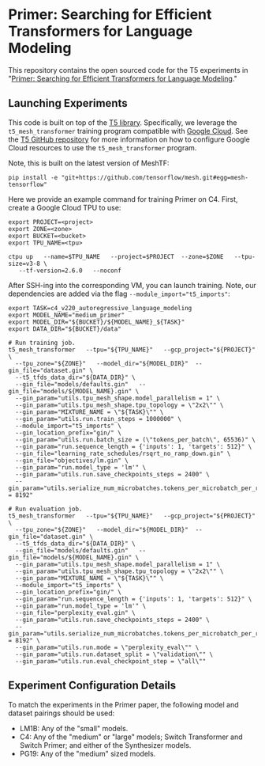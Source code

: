 # Primer: Searching for Efficient Transformers for Language Modeling

This repository contains the open sourced code for the T5 experiments in
"[Primer: Searching for Efficient Transformers for Language Modeling](https://arxiv.org/abs/2109.08668)."

## Launching Experiments

This code is built on top of the [T5 library](https://pypi.org/project/t5/).
Specifically, we leverage the `t5_mesh_transformer` training program compatible
with [Google Cloud](https://cloud.google.com/sdk/docs). See the
[T5 GitHub repository](https://github.com/google-research/text-to-text-transfer-transformer)
for more information on how to configure Google Cloud resources to use the
`t5_mesh_transformer` program.

Note, this is built on the latest version of MeshTF:
```
pip install -e "git+https://github.com/tensorflow/mesh.git#egg=mesh-tensorflow"
```

Here we provide an example command for training Primer on C4. First, create
a Google Cloud TPU to use:
```
export PROJECT=<project>
export ZONE=<zone>
export BUCKET=<bucket>
export TPU_NAME=<tpu>

ctpu up   --name=$TPU_NAME   --project=$PROJECT  --zone=$ZONE   --tpu-size=v3-8 \
   --tf-version=2.6.0   --noconf
```

After SSH-ing into the corresponding VM, you can launch training. Note,
our dependencies are added via the flag
`--module_import="t5_imports"`:
```
export TASK=c4_v220_autoregressive_language_modeling
export MODEL_NAME="medium_primer"
export MODEL_DIR="${BUCKET}/${MODEL_NAME}_${TASK}"
export DATA_DIR="${BUCKET}/data"

# Run training job.
t5_mesh_transformer   --tpu="${TPU_NAME}"   --gcp_project="${PROJECT}" \
  --tpu_zone="${ZONE}"   --model_dir="${MODEL_DIR}"  --gin_file="dataset.gin" \
  --t5_tfds_data_dir="${DATA_DIR}" \
  --gin_file="models/defaults.gin"   --gin_file="models/${MODEL_NAME}.gin" \
  --gin_param="utils.tpu_mesh_shape.model_parallelism = 1" \
  --gin_param="utils.tpu_mesh_shape.tpu_topology = \"2x2\"" \
  --gin_param="MIXTURE_NAME = \"${TASK}\"" \
  --gin_param="utils.run.train_steps = 1000000" \
  --module_import="t5_imports" \
  --gin_location_prefix="gin/" \
  --gin_param="utils.run.batch_size = (\"tokens_per_batch\", 65536)" \
  --gin_param="run.sequence_length = {'inputs': 1, 'targets': 512}" \
  --gin_file="learning_rate_schedules/rsqrt_no_ramp_down.gin" \
  --gin_file="objectives/lm.gin" \
  --gin_param="run.model_type = 'lm'" \
  --gin_param="utils.run.save_checkpoints_steps = 2400" \
  --gin_param="utils.serialize_num_microbatches.tokens_per_microbatch_per_replica = 8192"

# Run evaluation job.
t5_mesh_transformer   --tpu="${TPU_NAME}"   --gcp_project="${PROJECT}" \
  --tpu_zone="${ZONE}"   --model_dir="${MODEL_DIR}"  --gin_file="dataset.gin" \
  --t5_tfds_data_dir="${DATA_DIR}" \
  --gin_file="models/defaults.gin"   --gin_file="models/${MODEL_NAME}.gin" \
  --gin_param="utils.tpu_mesh_shape.model_parallelism = 1" \
  --gin_param="utils.tpu_mesh_shape.tpu_topology = \"2x2\"" \
  --gin_param="MIXTURE_NAME = \"${TASK}\"" \
  --module_import="t5_imports" \
  --gin_location_prefix="gin/" \
  --gin_param="run.sequence_length = {'inputs': 1, 'targets': 512}" \
  --gin_param="run.model_type = 'lm'" \
  --gin_file="perplexity_eval.gin" \
  --gin_param="utils.run.save_checkpoints_steps = 2400" \
  --gin_param="utils.serialize_num_microbatches.tokens_per_microbatch_per_replica = 8192" \
  --gin_param="utils.run.mode = \"perplexity_eval\"" \
  --gin_param="utils.run.dataset_split = \"validation\"" \
  --gin_param="utils.run.eval_checkpoint_step = \"all\""
```

## Experiment Configuration Details

To match the experiments in the Primer paper, the following model and
dataset pairings should be used:

  - LM1B: Any of the "small" models.
  - C4: Any of the "medium" or "large" models; Switch Transformer and Switch
        Primer; and either of the Synthesizer models.
  - PG19: Any of the "medium" sized models.
